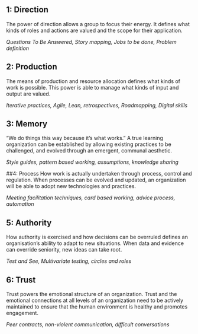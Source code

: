 

## 1: Direction

The power of direction allows a group to focus their energy. It defines what kinds of roles and actions are valued and the scope for their application. 

_Questions To Be Answered, Story mapping, Jobs to be done, Problem definition_


## 2: Production

The means of production and resource allocation defines what kinds of work is possible. This power is able to manage what kinds of input and output are valued.

_Iterative practices, Agile, Lean, retrospectives, Roadmapping, Digital skills_


## 3: Memory
“We do things this way because it’s what works.” A true learning organization can be established by allowing existing practices to be challenged, and evolved through an emergent, communal aesthetic.

_Style guides, pattern based working, assumptions, knowledge sharing_

##4: Process
How work is actually undertaken through process, control and regulation. When processes can be evolved and updated, an organization will be able to adopt new technologies and practices.

_Meeting facilitation techniques, card based working, advice process, automation_

## 5: Authority
How authority is exercised and how decisions can be overruled defines an organisation’s ability to adapt to new situations. When data and evidence can override seniority, new ideas can take root. 

_Test and See, Multivariate testing, circles and roles_

## 6: Trust

Trust powers the emotional structure of an organization. Trust and the emotional connections at all levels of an organization need to be actively maintained to ensure that the human environment is healthy and promotes engagement. 

_Peer contracts, non-violent communication, difficult conversations_
